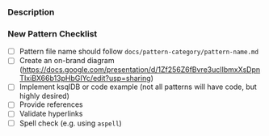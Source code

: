 ### Description

<!-- https://github.com/confluentinc/event-streaming-patterns/issues/GH_ISSUE_NUMBER -->

### New Pattern Checklist
- [ ] Pattern file name should follow `docs/pattern-category/pattern-name.md`
- [ ] Create an on-brand diagram (https://docs.google.com/presentation/d/1Zf256Z6fBvre3uclIbmxXsDpnTIxiBX66b13pHbGIYc/edit?usp=sharing)
- [ ] Implement ksqlDB or code example (not all patterns will have code, but highly desired)
- [ ] Provide references
- [ ] Validate hyperlinks
- [ ] Spell check (e.g. using `aspell`)

